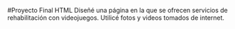 #Proyecto Final HTML
Diseñé una página en la que se ofrecen servicios de rehabilitación con videojuegos. 
Utilicé fotos y videos tomados de internet.
